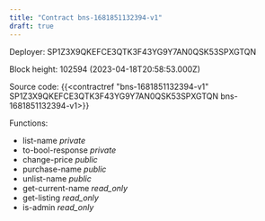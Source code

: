 ```yaml
---
title: "Contract bns-1681851132394-v1"
draft: true
---
```

Deployer: SP1Z3X9QKEFCE3QTK3F43YG9Y7AN0QSK53SPXGTQN


 



Block height: 102594 (2023-04-18T20:58:53.000Z)

Source code: {{<contractref "bns-1681851132394-v1" SP1Z3X9QKEFCE3QTK3F43YG9Y7AN0QSK53SPXGTQN bns-1681851132394-v1>}}

Functions:

* list-name _private_
* to-bool-response _private_
* change-price _public_
* purchase-name _public_
* unlist-name _public_
* get-current-name _read_only_
* get-listing _read_only_
* is-admin _read_only_
